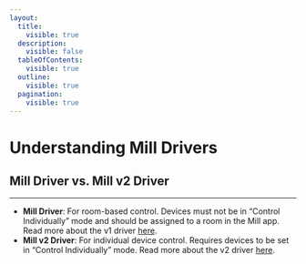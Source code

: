 ```yaml
---
layout:
  title:
    visible: true
  description:
    visible: false
  tableOfContents:
    visible: true
  outline:
    visible: true
  pagination:
    visible: true
---
```


# Understanding Mill Drivers

## **Mill Driver vs. Mill v2 Driver**

***

* **Mill Driver**: For room-based control. Devices must not be in “Control Individually” mode and should be assigned to a room in the Mill app. Read more about the v1 driver [here](mill-v1.md).
* **Mill v2 Driver**: For individual device control. Requires devices to be set in “Control Individually” mode. Read more about the v2 driver [here](mill-v2.md).
